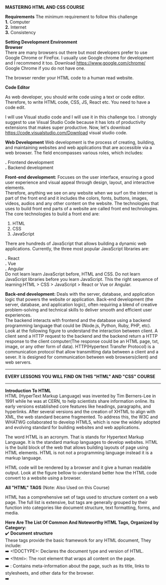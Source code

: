 **MASTERING HTML AND CSS COURSE**


**Requirements**
The minimum requirement to follow this challenge <br/>
**1.** Computer <br/>
**2.** Internet <br/>
**3.** Consistency <br/>



**Setting Development Environment** <br/>
**Browser** <br/>
There are many browsers out there but most developers prefer to use Google Chrome or FireFox. I usually use Google chrome for development and I recommend it too. Download https://www.google.com/chrome/ Google Chrome if you do not have one.

The browser render your HTML code to a human read website.


**Code Editor** <br/>

As web developer, you should write code using a text or code editor. Therefore, to write HTML code, CSS, JS, React etc. You need to have a code edit.

I will use Visual studio code and I will use it in this challenge too. I strongly suggest to use Visual Studio Code because it has lots of productivity extensions that makes super productive. Now, let's download https://code.visualstudio.com/Download visual studio code. <br/>


**Web Development**
Web development is the process of creating, building, and maintaining websites and web applications that are accessible via a web browser. The field encompasses various roles, which includes: <br/>

**.** Frontend development <br/>
**.** Backend development <br/>

**Front-end development:**  Focuses on the user interface, ensuring a good user experience and visual appeal through design, layout, and interactive elements. <br/>
Therefore, anything we see on any website when we surf on the internet is part of the front end and it includes the colors, fonts, buttons, images, videos, audios and any other content on the website. The technologies that uses to build front end parts of a website are called front end technologies. The core technologies to build a front end are:
1. HTML <br/>
2. CSS <br/>
3. JavaScript <br/>

There are hundreds of JavaScript that allows building a dynamic web applications. Currently, the three most popular JavaScript libraries are:

**.** React <br/>
**.** Vue <br/>
**.** Angular <br/>
Do not learn learn JavaScript before, HTML and CSS. Do not learn JavaScript libraries before you learn JavaScript. This the right sequence of learning:HTML > CSS > JavaScript > React or Vue or Angular.

**Back-end development:**  Deals with the server, database, and application logic that powers the website or application. Back-end development (the server, database, and application logic), often requiring a blend of creative problem-solving and technical skills to deliver smooth and efficient user experiences. <br/>
The backend interacts with frontend and the database using a backend programming language that could be (Node.js, Python, Ruby, PHP, etc). Look at the following figure to understand the interaction between client. A client send a HTTP request to the backend and the backend return a HTTP response to the client computer(The response could be an HTML page, txt, image, or any other form of data). HTTP(Hypertext Transfer Protocol) is a communication protocol that allow transmitting data between a client and a sever. It is designed for communication between web browsers(client) and web servers.  <br/>

------------------------------------------------------------------------------------------------------------------------------------------------------------------------------
**EVERY LESSONS YOU WILL FIND ON THIS "HTML" AND "CSS" COURSE** <br/>

------------------------------------------------------------------------------------------------------------------------------------------------------------------------------
**Introduction To HTML** <br/>
HTML (HyperText Markup Language) was invented by Tim Berners-Lee in 1991 while he was at CERN, to help scientists share information online. Its early versions established core features like headings, paragraphs, and hyperlinks. After several versions and the creation of XHTML to align with XML, the web standard became fragmented. To address this, the W3C and WHATWG collaborated to develop HTML5, which is now the widely adopted and evolving standard for building websites and web applications. <br/>

The word HTML is an acronym. That is stands for Hypertext Markup Language. It is the standard markup languages to develop websites. HTML is the build block of the web that allows building layouts of page using HTML elements. HTML is not not a programming language instead it is a markup language.

HTML code will be rendered by a browser and it give a human readable output. Look at the figure bellow to understand better how the HTML code convert to a website using a browser.  <br/>

**All "HTML" TAGS** (Note: Also Used on this Course) <br/>

HTML has a comprehensive set of tags used to structure content on a web page. The full list is extensive, but tags are generally grouped by their function into categories like document structure, text formatting, forms, and media. <br/>

**Here Are The List Of Common And Noteworthy HTML Tags, Organized by Category:** <br/>
✔️  **Document structure** <br/> 
These tags provide the basic framework for any HTML document, They include: <br/>
➡️ <!DOCTYPE>: Declares the document type and version of HTML. <br/>
➡️ <!html>: The root element that wraps all content on the page. <br/>
➡️ <head>: Contains meta-information about the page, such as its title, links to stylesheets, and other data for the browser. <br/>
➡️ <title>: Sets the title that appears in the browser tab. <br/>
➡️ <body>: Contains all the visible content of the web page. <br/>

✔️  **Semantic And Sectioning Elements**
➡️ <br/>
➡️ <br/>
➡️ <br/>


------------------------------------------------------------------------------------------------------------------------------------------------------------------------------
**Introduction To CSS** <br/>
CSS, or Cascading Style Sheets, is a stylesheet language used to describe the presentation of a document written in a markup language, most commonly HTML. It is a cornerstone technology of the World Wide Web, working alongside HTML and JavaScript to create interactive and visually appealing web pages. <br/>

All "CSS" Tags (Note: Also Used on this Course)
